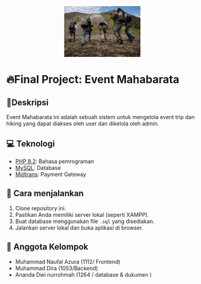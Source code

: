 <p style="text-align: center;">
    <img src="dashboard/img/pendaki.jpg" width="200" alt="mahabarata">
</p>
 
# 🔥Final Project: Event Mahabarata 
## 📝Deskripsi
Event Mahabarata ini adalah sebuah sistem untuk mengelola event trip dan hiking yang dapat diakses oleh user dan dikelola oleh admin.

## 💻 Teknologi
- [PHP 8.2](https://www.php.net/): Bahasa pemrograman
- [MySQL](https://www.mysql.com/): Database
- [Midtrans](https://simulator.sandbox.midtrans.com/): Payment Gateway

## 🚀 Cara menjalankan
1. Clone repository ini.
2. Pastikan Anda memiliki server lokal (seperti XAMPP).
3. Buat database menggunakan file `.sql` yang disediakan.
4. Jalankan server lokal dan buka aplikasi di browser.

## 👥 Anggota Kelompok
- Muhammad Naufal Azura (1112/ Frontend)
- Muhammad Dira (1053/Backend)
- Ananda Dwi nurrohmah (1264 / database & dukumen )
 
